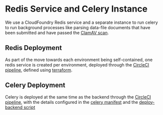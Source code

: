 # Redis Service and Celery Instance

We use a CloudFoundry Redis service and a separate instance to run celery to run background processes like parsing data-file documents that have been submitted and have passed the [ClamAV scan](./clamav.md).

## Redis Deployment

As part of the move towards each environment being self-contained, one redis service is created per environment, deployed through the [CircleCI pipeline](./circle-ci.md), defined using [terraform](../../terraform/README.md).

## Celery Deployment

Celery is deployed at the same time as the backend through the [CircleCI pipeline](./circle-ci.md), with the details configured in the [celery manifest](../../tdrs-backend/manifest.celery.yml) and the [deploy-backend script](../../scripts/deploy-backend.sh)